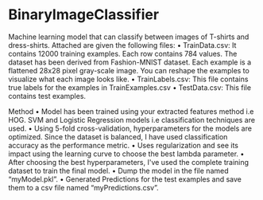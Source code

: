 # BinaryImageClassifier
Machine learning model that can classify between images of T-shirts and dress-shirts.
Attached are given the following files:
• TrainData.csv: It contains 12000 training examples. Each row contains 784 values. The dataset has been derived from Fashion-MNIST dataset. 
Each example is a flattened 28x28 pixel gray-scale image. You can reshape the examples to visualize what each image looks
like.
• TrainLabels.csv: This file contains true labels for the examples in TrainExamples.csv
• TestData.csv: This file contains test examples.

Method
• Model has been trained using your extracted features method i.e HOG. SVM and Logistic Regression models i.e classification techniques are used. 
• Using 5-fold cross-validation, hyperparameters for the models are optimized. Since the dataset is balanced, I have used classification accuracy as the performance metric.
• Uses regularization and see its impact using the learning curve to choose the best lambda parameter.
• After choosing the best hyperparameters, I've used the complete training dataset to train the final model. 
• Dump the model in the file named “myModel.pkl”. 
• Generated Predictions for the test examples and save them to a csv file named “myPredictions.csv”.
